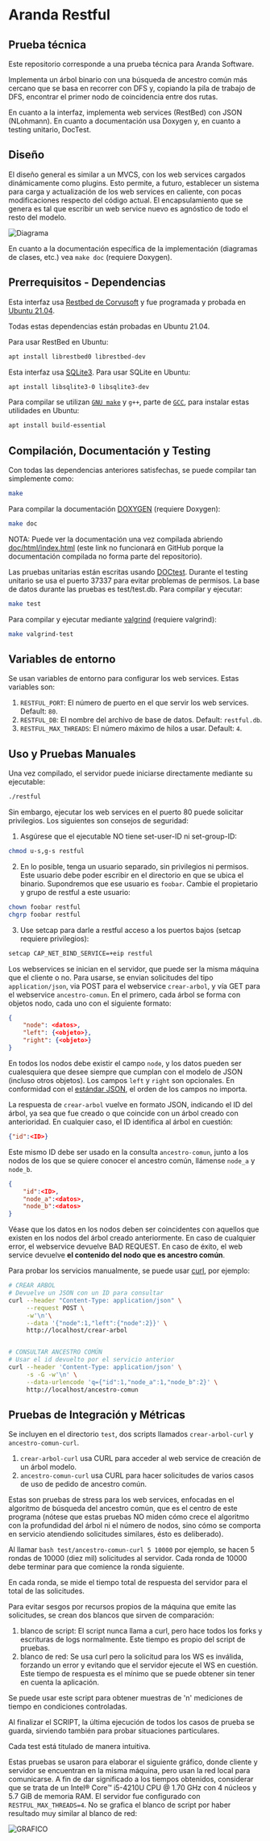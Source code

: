 # Aranda Restful #
## Prueba técnica ##

Este repositorio corresponde a una prueba técnica para Aranda Software.

Implementa un árbol binario con una búsqueda de ancestro común más cercano que se basa en recorrer con DFS y, copiando la pila de trabajo de DFS, encontrar el primer nodo de coincidencia entre dos rutas.

En cuanto a la interfaz, implementa web services (RestBed) con JSON (NLohmann). En cuanto a documentación usa Doxygen y, en cuanto a testing unitario, DocTest.

## Diseño ##

El diseño general es similar a un MVCS, con los web services cargados dinámicamente como plugins. Esto permite, a futuro, establecer un sistema para carga y actualización de los web services en caliente, con pocas modificaciones respecto del código actual. El encapsulamiento que se genera es tal que escribir un web service nuevo es agnóstico de todo el resto del modelo.

![Diagrama](diagrama.png "Diagrama de la Aplicación")

En cuanto a la documentación específica de la implementación (diagramas de clases, etc.) vea `make doc` (requiere Doxygen).

## Prerrequisitos - Dependencias ##

Esta interfaz usa [Restbed de Corvusoft](https://github.com/Corvusoft/restbed "Restbed is a comprehensive and consistent programming model for building applications that require seamless and secure communication over HTTP, with the ability to model a range of business processes, designed to target mobile, tablet, desktop and embedded production environments.") y fue programada y probada en [Ubuntu 21.04](https://ubuntu.com/download/desktop "Ubuntu is an ancient African word meaning ‘humanity to others’. It is often described as reminding us that ‘I am what I am because of who we all are’. We bring the spirit of Ubuntu to the world of computers and software. The Ubuntu distribution represents the best of what the world’s software community has shared with the world.").

Todas estas dependencias están probadas en Ubuntu 21.04.

Para usar RestBed en Ubuntu:

``` bash
apt install librestbed0 librestbed-dev
```

Esta interfaz usa [SQLite3](https://www.sqlite.org/index.html "SQLite is a C-language library that implements a small, fast, self-contained, high-reliability, full-featured, SQL database engine. SQLite source code is in the public-domain and is free to everyone to use for any purpose."). Para usar SQLite en Ubuntu:

``` bash
apt install libsqlite3-0 libsqlite3-dev
```

Para compilar se utilizan [`GNU make`](https://www.gnu.org/software/make/ "GNU Make is a tool which controls the generation of executables and other non-source files of a program from the program's source files.") y `g++`, parte de [`GCC`](https://gcc.gnu.org/ "The GNU Compiler Collection includes front ends for C, C++, Objective-C, Fortran, Ada, Go, and D, as well as libraries for these languages (libstdc++,...). GCC was originally written as the compiler for the GNU operating system. The GNU system was developed to be 100% free software, free in the sense that it respects the user's freedom."), para instalar estas utilidades en Ubuntu:

``` bash
apt install build-essential
```

## Compilación, Documentación y Testing ##

Con todas las dependencias anteriores satisfechas, se puede compilar tan simplemente como:

``` bash
make
```

Para compilar la documentación [DOXYGEN](https://www.doxygen.nl/index.html "Doxygen is the de facto standard tool for generating documentation from annotated C++ sources, but it also supports other popular programming languages such as C, Objective-C, C#, PHP, Java, Python, IDL (Corba, Microsoft, and UNO/OpenOffice flavors), Fortran, VHDL and to some extent D.") (requiere Doxygen):

``` bash
make doc
```

NOTA: Puede ver la documentación una vez compilada abriendo [doc/html/index.html](doc/html/index.html "Documentación Doxygen") (este link no funcionará en GitHub porque la documentación compilada no forma parte del repositorio).

Las pruebas unitarias están escritas usando [DOCtest](https://github.com/onqtam/doctest "doctest is a new C++ testing framework but is by far the fastest both in compile times (by orders of magnitude) and runtime compared to other feature-rich alternatives."). Durante el testing unitario se usa el puerto 37337 para evitar problemas de permisos. La base de datos durante las pruebas es test/test.db. Para compilar y ejecutar:

``` bash
make test
```

Para compilar y ejecutar mediante [valgrind](https://valgrind.org/ "The Valgrind distribution currently includes seven production-quality tools: a memory error detector, two thread error detectors, a cache and branch-prediction profiler, a call-graph generating cache and branch-prediction profiler, and two different heap profilers.") (requiere valgrind):

``` bash
make valgrind-test
```


## Variables de entorno ##

Se usan variables de entorno para configurar los web services. Estas variables son:

 1. `RESTFUL_PORT`: El número de puerto en el que servir los web services. Default: `80`.
 2. `RESTFUL_DB`: El nombre del archivo de base de datos. Default: `restful.db`.
 3. `RESTFUL_MAX_THREADS`: El número máximo de hilos a usar. Default: `4`.

## Uso y Pruebas Manuales ##

Una vez compilado, el servidor puede iniciarse directamente mediante su ejecutable:

``` bash
./restful
```

Sin embargo, ejecutar los web services en el puerto 80 puede solicitar privilegios. Los siguientes son consejos de seguridad:

 1. Asgúrese que el ejecutable NO tiene set-user-ID ni set-group-ID:

 ``` bash
 chmod u-s,g-s restful
 ```
 2. En lo posible, tenga un usuario separado, sin privilegios ni permisos. Este usuario debe poder escribir en el directorio en que se ubica el binario. Supondremos que ese usuario es `foobar`. Cambie el propietario y grupo de restful a este usuario:

 ``` bash
 chown foobar restful
 chgrp foobar restful
 ```
 3. Use setcap para darle a restful acceso a los puertos bajos (setcap requiere privilegios):

 ``` bash
 setcap CAP_NET_BIND_SERVICE=+eip restful
 ```

Los webservices se inician en el servidor, que puede ser la misma máquina que el cliente o no. Para usarse, se envian solicitudes del tipo `application/json`, via POST para el webservice `crear-arbol`, y vía GET para el webservice `ancestro-comun`. En el primero, cada árbol se forma con objetos nodo, cada uno con el siguiente formato:

``` json
{
    "node": <datos>,
    "left": {<objeto>},
    "right": {<objeto>}
}
```

En todos los nodos debe existir el campo `node`, y los datos pueden ser cualesquiera que desee siempre que cumplan con el modelo de JSON (incluso otros objetos). Los campos `left` y `right` son opcionales. En conformidad con el [estándar JSON](https://datatracker.ietf.org/doc/html/rfc8259.html#section-1 "RFC 8259: The JavaScript Object Notation (JSON) Data Interchange Format"), el orden de los campos no importa.

La respuesta de `crear-arbol` vuelve en formato JSON, indicando el ID del árbol, ya sea que fue creado o que coincide con un árbol creado con anterioridad. En cualquier caso, el ID identifica al árbol en cuestión:

``` json
{"id":<ID>}
```

Este mismo ID debe ser usado en la consulta `ancestro-comun`, junto a los nodos de los que se quiere conocer el ancestro común, llámense `node_a` y `node_b`.

``` json
{
    "id":<ID>,
    "node_a":<datos>,
    "node_b":<datos>
}
```

Véase que los datos en los nodos deben ser coincidentes con aquellos que existen en los nodos del árbol creado anteriormente. En caso de cualquier error, el webservice devuelve BAD REQUEST. En caso de éxito, el web service devuelve **el contenido del nodo que es ancestro común**.

Para probar los servicios manualmente, se puede usar [curl](https://curl.se/docs/manpage.html "CURL: command line tool and library for transferring data with URLs"), por ejemplo:

``` bash
# CREAR ARBOL
# Devuelve un JSON con un ID para consultar
curl --header "Content-Type: application/json" \
     --request POST \
     -w'\n'\
     --data '{"node":1,"left":{"node":2}}' \
     http://localhost/crear-arbol


# CONSULTAR ANCESTRO COMÚN
# Usar el id devuelto por el servicio anterior
curl --header 'Content-Type: application/json' \
     -s -G -w'\n' \
     --data-urlencode 'q={"id":1,"node_a":1,"node_b":2}' \
     http://localhost/ancestro-comun
```


## Pruebas de Integración y Métricas ##

Se incluyen en el directorio `test`, dos scripts llamados `crear-arbol-curl` y `ancestro-comun-curl`.

 1. `crear-arbol-curl` usa CURL para acceder al web service de creación de un árbol modelo.
 2. `ancestro-comun-curl` usa CURL para hacer solicitudes de varios casos de uso de pedido de ancestro común.

Estas son pruebas de stress para los web services, enfocadas en el algoritmo de búsqueda del ancestro común, que es el centro de este programa (nótese que estas pruebas NO miden cómo crece el algoritmo con la profundidad del árbol ni el número de nodos, sino cómo se comporta en servicio atendiendo solicitudes similares, ésto es deliberado).

Al llamar `bash test/ancestro-comun-curl 5 10000` por ejemplo, se hacen 5 rondas de 10000 (diez mil) solicitudes al servidor. Cada ronda de 10000 debe terminar para que comience la ronda siguiente.

En cada ronda, se mide el tiempo total de respuesta del servidor para el total de las solicitudes.

Para evitar sesgos por recursos propios de la máquina que emite las solicitudes, se crean dos blancos que sirven de comparación:

   1. blanco de script: El script nunca llama a curl, pero hace todos los forks y escrituras de logs normalmente. Este tiempo es propio del script de pruebas.
   2. blanco de red:    Se usa curl pero la solicitud para los WS es inválida, forzando un error y evitando que el servidor ejecute el WS en cuestión. Este tiempo de respuesta es el mínimo que se puede obtener sin tener en cuenta la aplicación.

Se puede usar este script para obtener muestras de 'n' mediciones de tiempo en condiciones controladas.

Al finalizar el SCRIPT, la última ejecución de todos los casos de prueba se guarda, sirviendo también para probar situaciones particulares.

Cada test está titulado de manera intuitiva.

Estas pruebas se usaron para elaborar el siguiente gráfico, donde cliente y servidor se encuentran en la misma máquina, pero usan la red local para comunicarse. A fin de dar significado a los tiempos obtenidos, considerar que se trata de un Intel® Core™ i5-4210U CPU @ 1.70 GHz con 4 núcleos y 5.7 GiB de memoria RAM. El servidor fue configurado con `RESTFUL_MAX_THREADS=4`. No se grafica el blanco de script por haber resultado muy similar al blanco de red:

![GRAFICO](grafico-tiempo.png "Tiempo de respuesta de la aplicación para solicitudes de ancestro-comun")
